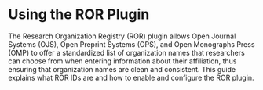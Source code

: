 # Using the ROR Plugin

The Research Organization Registry (ROR) plugin allows Open Journal Systems (OJS), Open Preprint Systems (OPS), and Open Monographs Press (OMP) to offer a standardized list of organization names that researchers can choose from when entering information about their affiliation, thus ensuring that organization names are clean and consistent. This guide explains what ROR IDs are and how to enable and configure the ROR plugin. 
